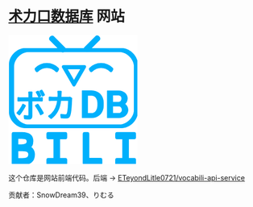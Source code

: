 # [术力口数据库](https://vocabili.top) 网站

![](/public/vocabili.png)

这个仓库是网站前端代码。后端 → [ETeyondLitle0721/vocabili-api-service](https://github.com/ETeyondLitle0721/vocabili-api-service)

贡献者：SnowDream39、りむる